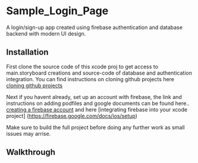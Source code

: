 # Sample_Login_Page
A login/sign-up app created using firebase authentication and database backend with modern UI design.

## Installation
First clone the source code of this xcode proj to get access to main.storyboard creations and source-code of database
and authentication integration.
You can find instructions on cloning github projects here [cloning github projects](https://docs.github.com/en/desktop/contributing-and-collaborating-using-github-desktop/cloning-a-repository-from-github-to-github-desktop)

Next if you havent already, set up an account with firebase, the link and instructions on adding podfiles and google documents can be found here.. [creating a firebase account](https://help.appsheet.com/en/articles/2087255-creating-a-firebase-account#:~:text=Navigate%20to%20https%3A%2F%2Ffirebase,your%20project%20anything%20you%20want.)
and here [integrating firebase into your xcode project] (https://firebase.google.com/docs/ios/setup)

Make sure to build the full project before doing any further work as small issues may arrise.

## Walkthrough

